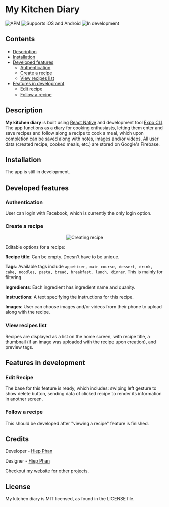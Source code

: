 <p>
  <p align="left">
  <h1>My Kitchen Diary</h1>
  <span>
    <img alt="APM" src="https://img.shields.io/apm/l/vim-mode">
  </span>
  <span>
    <img alt="Supports iOS and Android" src="https://img.shields.io/badge/platform-ios%20%7C%20android-lightgrey">
   </span>
   <span>
    <img alt="In development" src="https://img.shields.io/badge/status-in%20development-yellow">
   </span>
  </p>
</p>

## Contents
- [Description](https://github.com/hiepqphan/my-kitchen-diary/new/master?readme=1#description)
- [Installation](https://github.com/hiepqphan/my-kitchen-diary/new/master?readme=1#installation)
- [Developed features](https://github.com/hiepqphan/my-kitchen-diary/new/master?readme=1#developed-features)
  - [Authentication](https://github.com/hiepqphan/my-kitchen-diary/new/master?readme=1#authentication)
  - [Create a recipe](https://github.com/hiepqphan/my-kitchen-diary/new/master?readme=1#create-a-recipe)
  - [View recipes list](https://github.com/hiepqphan/my-kitchen-diary/new/master?readme=1#view-recipes-list)
- [Features in development](https://github.com/hiepqphan/my-kitchen-diary/new/master?readme=1#features-in-development)
  - [Edit recipe](https://github.com/hiepqphan/my-kitchen-diary/new/master?readme=1#edit-recipe)
  - [Follow a recipe](https://github.com/hiepqphan/my-kitchen-diary/new/master?readme=1#follow-a-recipe)

## Description
**My kitchen diary** is built using <a href="https://github.com/facebook/react-native" target="_blank" rel="noopener noreferrer">React Native</a>
and development tool <a href="https://github.com/expo/expo-cli" target="_blank" rel="noopener noreferrer">Expo CLI</a>. The app functions 
as a diary for cooking enthusiasts, letting them enter and save recipes and follow along a recipe to cook a meal, which upon completion
can be saved along with notes, images and/or videos. All user data (created recipe, cooked meals, etc.) are stored on Google's Firebase.

## Installation
The app is still in development.

## Developed features
### Authentication
User can login with Facebook, which is currently the only login option.

### Create a recipe
<p align="center"/>
  <img alt="Creating recipe" src="https://firebasestorage.googleapis.com/v0/b/hqp-portfolio.appspot.com/o/showcase%2Fcreaterecipe_example.png?alt=media&token=037b7e7f-332b-4b4d-996a-df8409159757">
</p>
Editable options for a recipe:

**Recipe title**:
Can be empty. Doesn't have to be unique.

**Tags**:
Available tags include `appetizer, main course, dessert, drink, cake, noodles, pasta, bread, breakfast, lunch, dinner`. This is mainly for
filtering.

**Ingredients**:
Each ingredient has ingredient name and quanity.

**Instructions**:
A text specifying the instructions for this recipe.

**Images**:
User can choose images and/or videos from their phone to upload along with the recipe.

### View recipes list
Recipes are displayed as a list on the home screen, with recipe title, a thumbnail (if an image was uploaded with the recipe upon creation),
and preview tags.

## Features in development
### Edit Recipe
The base for this feature is ready, which includes: swiping left gesture to show delete button, sending data of clicked recipe to render its
information in another screen.
### Follow a recipe
This should be developed after "viewing a recipe" feature is finished.

## Credits
Developer - <a href="https://www.github.com/hiepqphan">Hiep Phan</a>

Designer - <a href="https://www.github.com/hiepqphan">Hiep Phan</a>

Checkout <a href="https://portfolio-hqp.herokuapp.com" target="_blank" rel="noopener noreferrer">my website</a> for other projects.

## License
My kitchen diary is MIT licensed, as found in the LICENSE file.
